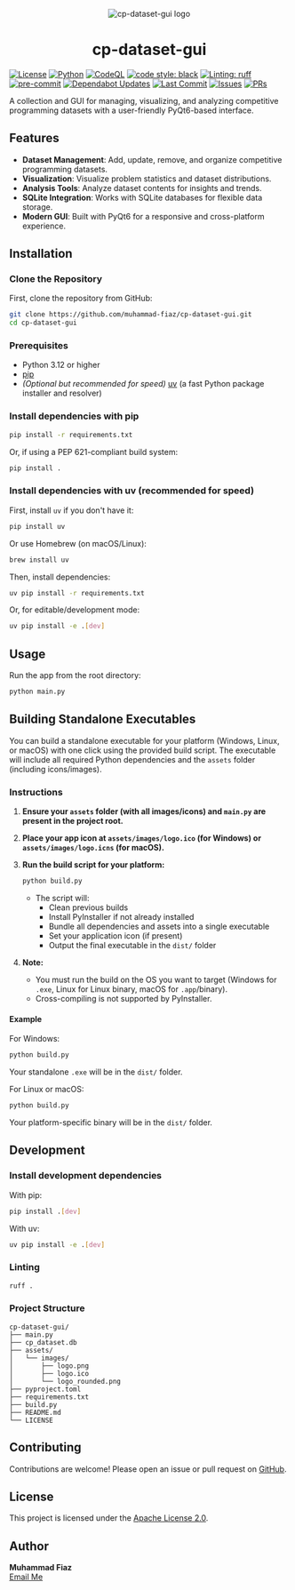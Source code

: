 <p align="center">
  <img src="https://github.com/user-attachments/assets/a09cc3a6-7129-45c1-8646-6d04db495a6f"  alt="cp-dataset-gui logo" />
</p>

<h1 align="center">cp-dataset-gui</h1>

[![License](https://img.shields.io/github/license/muhammad-fiaz/cp-dataset-gui?style=flat)](LICENSE)
[![Python](https://img.shields.io/badge/python-3.12%2B-blue.svg)](https://www.python.org/downloads/release/python-3120/)
[![CodeQL](https://github.com/muhammad-fiaz/cp-dataset-gui/actions/workflows/github-code-scanning/codeql/badge.svg)](https://github.com/muhammad-fiaz/cp-dataset-gui/actions/workflows/github-code-scanning/codeql)
[![code style: black](https://img.shields.io/badge/code%20style-black-000000.svg)](https://github.com/psf/black)
[![Linting: ruff](https://img.shields.io/badge/linting-ruff-blue?logo=python)](https://github.com/astral-sh/ruff)
[![pre-commit](https://img.shields.io/badge/pre--commit-enabled-brightgreen?logo=pre-commit&logoColor=white)](https://pre-commit.com/)
[![Dependabot Updates](https://github.com/muhammad-fiaz/cp-dataset-gui/actions/workflows/dependabot/dependabot-updates/badge.svg)](https://github.com/muhammad-fiaz/cp-dataset-gui/actions/workflows/dependabot/dependabot-updates)
[![Last Commit](https://img.shields.io/github/last-commit/muhammad-fiaz/cp-dataset-gui.svg?style=flat)](https://github.com/muhammad-fiaz/cp-dataset-gui/commits)
[![Issues](https://img.shields.io/github/issues/muhammad-fiaz/cp-dataset-gui.svg)](https://github.com/muhammad-fiaz/cp-dataset-gui/issues)
[![PRs](https://img.shields.io/github/issues-pr/muhammad-fiaz/cp-dataset-gui.svg)](https://github.com/muhammad-fiaz/cp-dataset-gui/pulls)


A collection and GUI for managing, visualizing, and analyzing competitive programming datasets with a user-friendly PyQt6-based interface.

## Features

- **Dataset Management**: Add, update, remove, and organize competitive programming datasets.
- **Visualization**: Visualize problem statistics and dataset distributions.
- **Analysis Tools**: Analyze dataset contents for insights and trends.
- **SQLite Integration**: Works with SQLite databases for flexible data storage.
- **Modern GUI**: Built with PyQt6 for a responsive and cross-platform experience.

## Installation

### Clone the Repository

First, clone the repository from GitHub:
```sh
git clone https://github.com/muhammad-fiaz/cp-dataset-gui.git
cd cp-dataset-gui
```

### Prerequisites

- Python 3.12 or higher
- [pip](https://pip.pypa.io/en/stable/installation/)
- *(Optional but recommended for speed)* [uv](https://github.com/astral-sh/uv) (a fast Python package installer and resolver)

### Install dependencies with pip

```sh
pip install -r requirements.txt
```
Or, if using a PEP 621-compliant build system:

```sh
pip install .
```

### Install dependencies with uv (recommended for speed)

First, install `uv` if you don't have it:
```sh
pip install uv
```
Or use Homebrew (on macOS/Linux):
```sh
brew install uv
```

Then, install dependencies:
```sh
uv pip install -r requirements.txt
```
Or, for editable/development mode:
```sh
uv pip install -e .[dev]
```

## Usage

Run the app from the root directory:

```sh
python main.py
```

## Building Standalone Executables

You can build a standalone executable for your platform (Windows, Linux, or macOS) with one click using the provided build script. The executable will include all required Python dependencies and the `assets` folder (including icons/images).

### Instructions

1. **Ensure your `assets` folder (with all images/icons) and `main.py` are present in the project root.**
2. **Place your app icon at `assets/images/logo.ico` (for Windows) or `assets/images/logo.icns` (for macOS).**
3. **Run the build script for your platform:**

    ```sh
    python build.py
    ```

    - The script will:
        - Clean previous builds
        - Install PyInstaller if not already installed
        - Bundle all dependencies and assets into a single executable
        - Set your application icon (if present)
        - Output the final executable in the `dist/` folder

4. **Note:**  
    - You must run the build on the OS you want to target (Windows for `.exe`, Linux for Linux binary, macOS for `.app`/binary).
    - Cross-compiling is not supported by PyInstaller.

#### Example

For Windows:
```sh
python build.py
```
Your standalone `.exe` will be in the `dist/` folder.

For Linux or macOS:
```sh
python build.py
```
Your platform-specific binary will be in the `dist/` folder.

## Development

### Install development dependencies

With pip:
```sh
pip install .[dev]
```
With uv:
```sh
uv pip install -e .[dev]
```

### Linting

```sh
ruff .
```

### Project Structure

```
cp-dataset-gui/
├── main.py
├── cp_dataset.db
├── assets/
│   └── images/
│       ├── logo.png
│       ├── logo.ico
│       └── logo_rounded.png
├── pyproject.toml
├── requirements.txt
├── build.py
├── README.md
└── LICENSE
```

## Contributing

Contributions are welcome! Please open an issue or pull request on [GitHub](https://github.com/muhammad-fiaz/cp-dataset-gui).

## License

This project is licensed under the [Apache License 2.0](LICENSE).

## Author

**Muhammad Fiaz**  
[Email Me](mailto:contact@muhammadfiaz.com)
